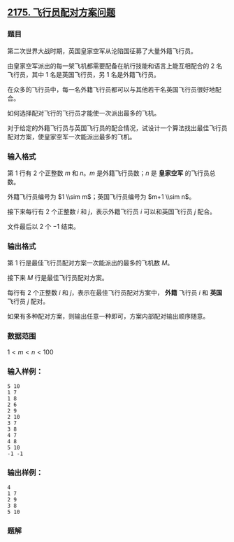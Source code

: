 ## [2175\. 飞行员配对方案问题](https://www.acwing.com/problem/content/2177/)

### 题目

第二次世界大战时期，英国皇家空军从沦陷国征募了大量外籍飞行员。

由皇家空军派出的每一架飞机都需要配备在航行技能和语言上能互相配合的 $2$ 名飞行员，其中 $1$ 名是英国飞行员，另 $1$ 名是外籍飞行员。

在众多的飞行员中，每一名外籍飞行员都可以与其他若干名英国飞行员很好地配合。

如何选择配对飞行的飞行员才能使一次派出最多的飞机。

对于给定的外籍飞行员与英国飞行员的配合情况，试设计一个算法找出最佳飞行员配对方案，使皇家空军一次能派出最多的飞机。

### 输入格式

第 $1$ 行有 $2$ 个正整数 $m$ 和 $n$。$m$ 是外籍飞行员数；$n$ 是 **皇家空军** 的飞行员总数。

外籍飞行员编号为 $1 \\sim m$；英国飞行员编号为 $m+1 \\sim n$。

接下来每行有 $2$ 个正整数 $i$ 和 $j$，表示外籍飞行员 $i$ 可以和英国飞行员 $j$ 配合。

文件最后以 $2$ 个 $-1$ 结束。

### 输出格式

第 $1$ 行是最佳飞行员配对方案一次能派出的最多的飞机数 $M$。

接下来 $M$ 行是最佳飞行员配对方案。

每行有 $2$ 个正整数 $i$ 和 $j$，表示在最佳飞行员配对方案中， **外籍** 飞行员 $i$ 和 **英国** 飞行员 $j$ 配对。

如果有多种配对方案，则输出任意一种即可，方案内部配对输出顺序随意。

### 数据范围

$1 < m < n < 100$

### 输入样例：

```
5 10
1 7
1 8
2 6
2 9
2 10
3 7
3 8
4 7
4 8
5 10
-1 -1
```

### 输出样例：

```
4
1 7
2 9
3 8
5 10
```

### 题解

